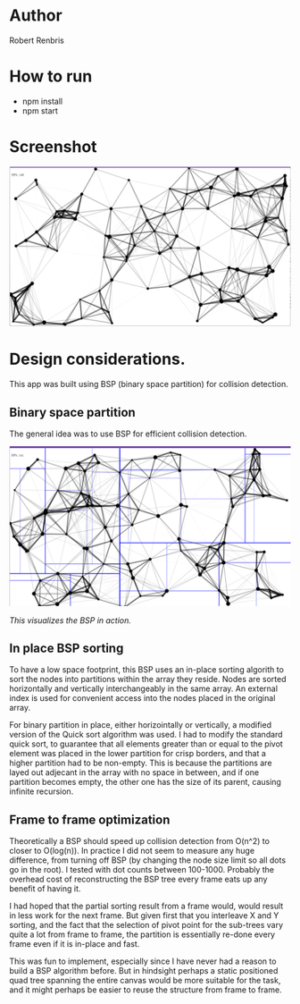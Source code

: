 # Author 

Robert Renbris

# How to run

* npm install
* npm start

# Screenshot

![Alt text](/screenshot.png?raw=true "Screenshot")

# Design considerations. 

This app was built using BSP (binary space partition) for collision detection. 

## Binary space partition

The general idea was to use BSP for efficient collision detection. 

![Alt text](/bsp.png?raw=true "Screenshot")

*This visualizes the BSP in action.*

## In place BSP sorting

To have a low space footprint, this BSP uses an in-place sorting algorith to sort the nodes into partitions within the array they reside. Nodes are sorted horizontally and vertically interchangeably in the same array. An external index is used for convenient access into the nodes placed in the original array. 

For binary partition in place, either horizointally or vertically, a modified version of the Quick sort algorithm was used. I had to modify the standard quick sort, to guarantee that all elements greater than or equal to the pivot element was placed in the lower partition for crisp borders, and that a higher partition had to be non-empty. This is because the partitions are layed out adjecant in the array with no space in between, and if one partition becomes empty, the other one has the size of its parent, causing infinite recursion.   

## Frame to frame optimization

Theoretically a BSP should speed up collision detection from O(n^2) to closer to O(log(n)). In practice I did not seem to measure any huge difference, from turning off BSP (by changing the node size limit so all dots go in the root). I tested with dot counts between 100-1000. Probably the overhead cost of reconstructing the BSP tree every frame eats up any benefit of having it.  

I had hoped that the partial sorting result from a frame would, would result in less work for the next frame. But given first that you interleave X and Y sorting, and the fact that the selection of pivot point for the sub-trees vary quite a lot from frame to frame, the partition is essentially re-done every frame even if it is in-place and fast.  

This was fun to implement, especially since I have never had a reason to build a BSP algorithm before. But in hindsight perhaps a static positioned quad tree spanning the entire canvas would be more suitable for the task, and it might perhaps be easier to reuse the structure from frame to frame.